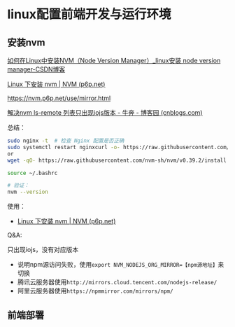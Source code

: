 # linux配置前端开发与运行环境

## 安装nvm

[如何在Linux中安装NVM（Node Version Manager）_linux安装 node version manager-CSDN博客](https://blog.csdn.net/weixin_39973810/article/details/137468202)

[Linux 下安装 nvm | NVM (p6p.net)](https://nvm.p6p.net/install/linux.html)

https://nvm.p6p.net/use/mirror.html

[解决nvm ls-remote 列表只出现iojs版本 - 牛奔 - 博客园 (cnblogs.com)](https://www.cnblogs.com/niuben/p/18368872)

总结：

```bash
sudo nginx -t  # 检查 Nginx 配置是否正确
sudo systemctl restart nginxcurl -o- https://raw.githubusercontent.com/nvm-sh/nvm/v0.39.2/install.sh | bash
or
wget -qO- https://raw.githubusercontent.com/nvm-sh/nvm/v0.39.2/install.sh | bash

source ~/.bashrc

# 验证：
nvm --version
```

使用：

- [Linux 下安装 nvm | NVM (p6p.net)](https://nvm.p6p.net/install/linux.html)

Q&A:

只出现iojs，没有对应版本

- 说明npm源访问失败，使用`export NVM_NODEJS_ORG_MIRROR=【npm源地址】`来切换
- 腾讯云服务器使用`http://mirrors.cloud.tencent.com/nodejs-release/`
- 阿里云服务器使用`https://npmmirror.com/mirrors/npm/`

## 前端部署